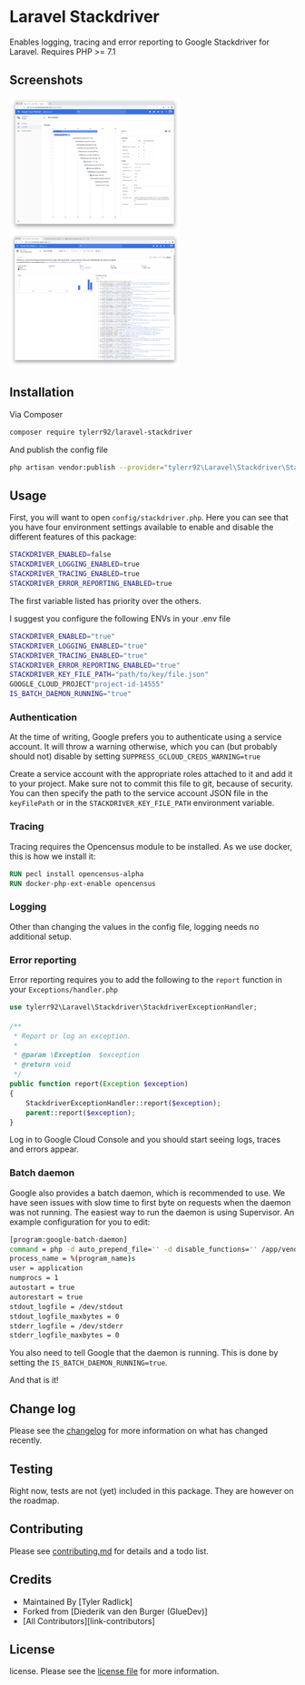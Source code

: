 
# Laravel Stackdriver

Enables logging, tracing and error reporting to Google Stackdriver for Laravel.
Requires PHP >= 7.1

## Screenshots
<img src="storage/screenshots/screenshot_1.png" alt="Tracing" width="300"/> <img src="storage/screenshots/screenshot_2.png" alt="Error reporting" width="300"/>

## Installation

Via Composer

``` bash
composer require tylerr92/laravel-stackdriver
```

And publish the config file

``` bash
php artisan vendor:publish --provider="tylerr92\Laravel\Stackdriver\StackdriverServiceProvider"
```

## Usage

First, you will want to open `config/stackdriver.php`. Here you can see that you have four environment settings available to enable and disable the different features of this package:

``` bash
STACKDRIVER_ENABLED=false  
STACKDRIVER_LOGGING_ENABLED=true  
STACKDRIVER_TRACING_ENABLED=true
STACKDRIVER_ERROR_REPORTING_ENABLED=true
```

The first variable listed has priority over the others.

I suggest you configure the following ENVs in your .env file

``` bash
STACKDRIVER_ENABLED="true"
STACKDRIVER_LOGGING_ENABLED="true"
STACKDRIVER_TRACING_ENABLED="true"
STACKDRIVER_ERROR_REPORTING_ENABLED="true"
STACKDRIVER_KEY_FILE_PATH="path/to/key/file.json"
GOOGLE_CLOUD_PROJECT"project-id-14555"
IS_BATCH_DAEMON_RUNNING="true"
```

### Authentication
At the time of writing, Google prefers you to authenticate using a service account. It will throw a warning otherwise, which you can (but probably should not) disable by setting `SUPPRESS_GCLOUD_CREDS_WARNING=true`

Create a service account with the appropriate roles attached to it and add it to your project. Make sure not to commit this file to git, because of security. You can then specify the path to the service account JSON file in the `keyFilePath` or in the `STACKDRIVER_KEY_FILE_PATH` environment variable.

### Tracing
Tracing requires the Opencensus module to be installed. As we use docker, this is how we install it:

``` Dockerfile
RUN pecl install opencensus-alpha
RUN docker-php-ext-enable opencensus
``` 

### Logging
Other than changing the values in the config file, logging needs no additional setup.

### Error reporting
Error reporting requires you to add the following to the `report` function in your `Exceptions/handler.php` 

``` php
use tylerr92\Laravel\Stackdriver\StackdriverExceptionHandler;

/**  
 * Report or log an exception.
 *
 * @param \Exception  $exception  
 * @return void  
 */
public function report(Exception $exception)  
{  
    StackdriverExceptionHandler::report($exception);  
    parent::report($exception);  
}
```

Log in to Google Cloud Console and you should start seeing logs, traces and errors appear.

### Batch daemon
Google also provides a batch daemon, which is recommended to use. We have seen issues with slow time to first byte on requests when the daemon was not running. 
The easiest way to run the daemon is using Supervisor. An example configuration for you to edit:

```bash
[program:google-batch-daemon]
command = php -d auto_prepend_file='' -d disable_functions='' /app/vendor/bin/google-cloud-batch daemon
process_name = %(program_name)s
user = application
numprocs = 1
autostart = true
autorestart = true
stdout_logfile = /dev/stdout
stdout_logfile_maxbytes = 0
stderr_logfile = /dev/stderr
stderr_logfile_maxbytes = 0
```

You also need to tell Google that the daemon is running. This is done by setting the `IS_BATCH_DAEMON_RUNNING=true`.

And that is it!

## Change log

Please see the [changelog](changelog.md) for more information on what has changed recently.

## Testing

Right now, tests are not (yet) included in this package. They are however on the roadmap.

## Contributing

Please see [contributing.md](contributing.md) for details and a todo list.

## Credits

- Maintained By [Tyler Radlick]
- Forked from [Diederik van den Burger (GlueDev)]
- [All Contributors][link-contributors]

## License

license. Please see the [license file](license.md) for more information.
